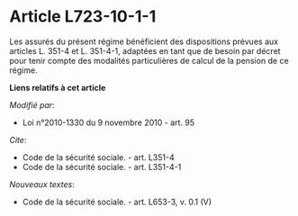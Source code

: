 # Article L723-10-1-1

Les assurés du présent régime bénéficient des dispositions prévues aux articles L. 351-4 et L. 351-4-1, adaptées en tant que
de besoin par décret pour tenir compte des modalités particulières de calcul de la pension de ce régime.

**Liens relatifs à cet article**

_Modifié par_:

  - Loi n°2010-1330 du 9 novembre 2010 - art. 95

_Cite_:

  - Code de la sécurité sociale. - art. L351-4
  - Code de la sécurité sociale. - art. L351-4-1

_Nouveaux textes_:

  - Code de la sécurité sociale. - art. L653-3, v. 0.1 (V)
